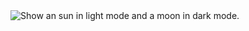 <picture>
 <source media="(prefers-color-scheme: dark)" srcset="https://static.vecteezy.com/system/resources/thumbnails/001/189/147/small/moon-crescent.png">
 <source media="(prefers-color-scheme: light)" srcset="https://static.vecteezy.com/system/resources/thumbnails/009/384/918/small/sun-icon-set-clipart-design-illustration-free-png.png">
 <img alt="Show an sun in light mode and a moon in dark mode." src="https://img.freepik.com/vecteurs-libre/joyeux-emoji_53876-25513.jpg?size=338&ext=jpg&ga=GA1.1.1788068356.1707177600&semt=sph">
</picture>
